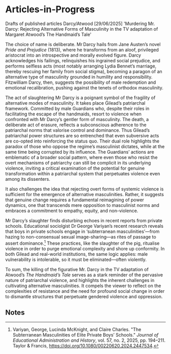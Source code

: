 # Articles-in-Progress
Drafts of published articles
Darcy/Atwood [29/06/2025]
'Murdering Mr. Darcy: Rejecting Alternative Forms of Masculinity in the TV adaptation of Margaret Atwood’s The Handmaid’s Tale'

The choice of name is deliberate. Mr Darcy hails from Jane Austen’s novel *Pride and Prejudice* (1813), where he transforms from an aloof, privileged aristocrat into an introspective and morally evolved figure. Darcy acknowledges his failings, relinquishes his ingrained social prejudice, and performs selfless acts (most notably arranging Lydia Bennet’s marriage, thereby rescuing her family from social stigma), becoming a paragon of an alternative type of masculinity grounded in humility and responsibility. Fitzwilliam Darcy, then, suggests the possibility of male redemption and emotional recalibration, pushing against the tenets of orthodox masculinity. 

The act of slaughtering Mr Darcy is a poignant symbol of the fragility of alternative modes of masculinity. It takes place Gilead’s patriarchal framework. Committed by male Guardians who, despite their roles in facilitating the escape of the handmaids, resort to violence when confronted with Mr Darcy’s gentler form of masculinity. The death, a deliberate act of erasure, reflects a subconscious adherence to the patriarchal norms that valorise control and dominance. Thus Gilead’s patriarchal power structures are so entrenched that even subversive acts are co-opted into reinforcing the status quo. Their dual role highlights the paradox of those who oppose the regime’s masculinist dictates, while at the same time being corrupted by its influence. The Guardians’ actions are emblematic of a broader social pattern, where even those who resist the overt mechanisms of patriarchy can still be complicit in its underlying violence, inviting a critical examination of the potential for genuine transformation within a patriarchal system that perpetuates violence even among its dissenters. 

It also challenges the idea that rejecting overt forms of systemic violence is sufficient for the emergence of alternative masculinities. Rather, it suggests that genuine change requires a fundamental reimagining of power dynamics, one that transcends mere opposition to masculinist norms and embraces a commitment to empathy, equity, and non-violence.

Mr Darcy’s slaughter finds disturbing echoes in recent reports from private schools. Educational sociolgist Dr George Variyan’s recent research reveals that boys in private schools engage in ‘subterranean masculinities’—from hazing to non-consensual sexual image-sharing—as rites of passage to assert dominance.[^1] These practices, like the slaughter of the pig, ritualise violence in order to purge emotional complexity and shore up conformity. In both Gilead and real-world institutions, the same logic applies: male vulnerability is intolerable, so it must be eliminated—often violently.

To sum, the killing of the figurative Mr. Darcy in the TV adaptation of Atwood’s *The Handmaid’s Tale* serves as a stark reminder of the pervasive nature of patriarchal violence, and highlights the inherent challenges in cultivating alternative masculinities. It compels the  viewer to reflect on the complexities of resistance and the need for profound social change  in order to dismantle structures that perpetuate gendered violence and oppression.


<!-- Footnotes themselves at the bottom. -->
## Notes

[^1]:
     Variyan, George, Lucinda McKnight, and Claire Charles. "The Subterranean Masculinities of Elite Private Boys’ Schools." *Journal of Educational Administration and History*, vol. 57, no. 2, 2025, pp. 194–211. Taylor & Francis, https://doi.org/10.1080/00220620.2024.2447534.

